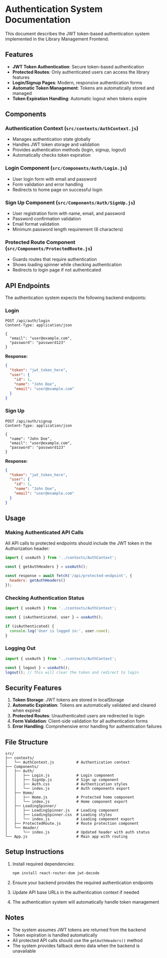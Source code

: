 # Authentication System Documentation

This document describes the JWT token-based authentication system implemented in the Library Management Frontend.

## Features

- **JWT Token Authentication**: Secure token-based authentication
- **Protected Routes**: Only authenticated users can access the library features
- **Login/Signup Pages**: Modern, responsive authentication forms
- **Automatic Token Management**: Tokens are automatically stored and managed
- **Token Expiration Handling**: Automatic logout when tokens expire

## Components

### Authentication Context (`src/contexts/AuthContext.js`)
- Manages authentication state globally
- Handles JWT token storage and validation
- Provides authentication methods (login, signup, logout)
- Automatically checks token expiration

### Login Component (`src/Components/Auth/Login.js`)
- User login form with email and password
- Form validation and error handling
- Redirects to home page on successful login

### Sign Up Component (`src/Components/Auth/SignUp.js`)
- User registration form with name, email, and password
- Password confirmation validation
- Email format validation
- Minimum password length requirement (6 characters)

### Protected Route Component (`src/Components/ProtectedRoute.js`)
- Guards routes that require authentication
- Shows loading spinner while checking authentication
- Redirects to login page if not authenticated

## API Endpoints

The authentication system expects the following backend endpoints:

### Login
```
POST /api/auth/login
Content-Type: application/json

{
  "email": "user@example.com",
  "password": "password123"
}
```

**Response:**
```json
{
  "token": "jwt_token_here",
  "user": {
    "id": 1,
    "name": "John Doe",
    "email": "user@example.com"
  }
}
```

### Sign Up
```
POST /api/auth/signup
Content-Type: application/json

{
  "name": "John Doe",
  "email": "user@example.com",
  "password": "password123"
}
```

**Response:**
```json
{
  "token": "jwt_token_here",
  "user": {
    "id": 1,
    "name": "John Doe",
    "email": "user@example.com"
  }
}
```

## Usage

### Making Authenticated API Calls
All API calls to protected endpoints should include the JWT token in the Authorization header:

```javascript
import { useAuth } from '../contexts/AuthContext';

const { getAuthHeaders } = useAuth();

const response = await fetch('/api/protected-endpoint', {
  headers: getAuthHeaders()
});
```

### Checking Authentication Status
```javascript
import { useAuth } from '../contexts/AuthContext';

const { isAuthenticated, user } = useAuth();

if (isAuthenticated) {
  console.log('User is logged in:', user.name);
}
```

### Logging Out
```javascript
import { useAuth } from '../contexts/AuthContext';

const { logout } = useAuth();
logout(); // This will clear the token and redirect to login
```

## Security Features

1. **Token Storage**: JWT tokens are stored in localStorage
2. **Automatic Expiration**: Tokens are automatically validated and cleared when expired
3. **Protected Routes**: Unauthenticated users are redirected to login
4. **Form Validation**: Client-side validation for all authentication forms
5. **Error Handling**: Comprehensive error handling for authentication failures

## File Structure

```
src/
├── contexts/
│   └── AuthContext.js          # Authentication context
├── Components/
│   ├── Auth/
│   │   ├── Login.js            # Login component
│   │   ├── SignUp.js           # Sign up component
│   │   ├── Auth.css            # Authentication styles
│   │   └── index.js            # Auth components export
│   ├── Home/
│   │   ├── Home.js             # Protected home component
│   │   └── index.js            # Home component export
│   ├── LoadingSpinner/
│   │   ├── LoadingSpinner.js   # Loading component
│   │   ├── LoadingSpinner.css  # Loading styles
│   │   └── index.js            # Loading component export
│   ├── ProtectedRoute.js       # Route protection component
│   └── Header/
│       └── index.js            # Updated header with auth status
└── App.js                      # Main app with routing
```

## Setup Instructions

1. Install required dependencies:
   ```bash
   npm install react-router-dom jwt-decode
   ```

2. Ensure your backend provides the required authentication endpoints

3. Update API base URLs in the authentication context if needed

4. The authentication system will automatically handle token management

## Notes

- The system assumes JWT tokens are returned from the backend
- Token expiration is handled automatically
- All protected API calls should use the `getAuthHeaders()` method
- The system provides fallback demo data when the backend is unavailable
